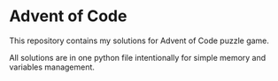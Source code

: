 # Advent of Code

This repository contains my solutions for Advent of Code puzzle game.

All solutions are in one python file intentionally for simple memory and variables management.